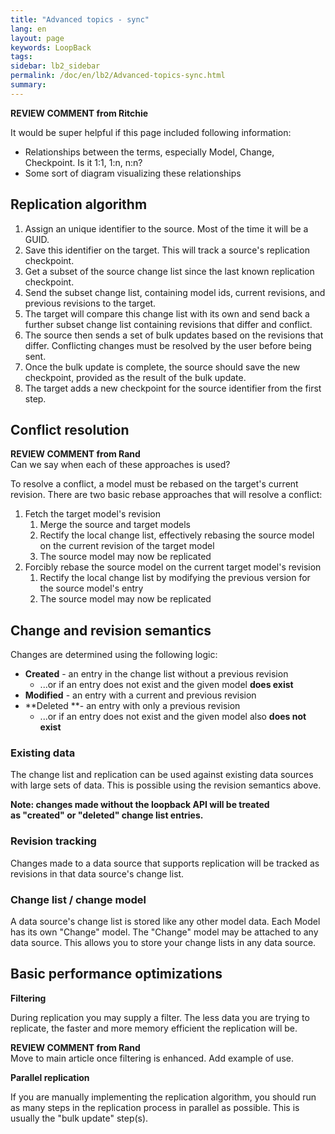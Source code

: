```yaml
---
title: "Advanced topics - sync"
lang: en
layout: page
keywords: LoopBack
tags:
sidebar: lb2_sidebar
permalink: /doc/en/lb2/Advanced-topics-sync.html
summary:
---
```


<div class="sl-hidden"><strong>REVIEW COMMENT from Ritchie</strong><br>
  <p>It would be super helpful if this page included following information:</p>
  <ul>
    <li>Relationships between the terms, especially Model, Change, Checkpoint. Is it 1:1, 1:n, n:n?</li>
    <li>Some sort of diagram visualizing these relationships</li>
  </ul>
</div>

## Replication algorithm

1.  Assign an unique identifier to the source. Most of the time it will be a GUID.
2.  Save this identifier on the target. This will track a source's replication checkpoint.
3.  Get a subset of the source change list since the last known replication checkpoint.
4.  Send the subset change list, containing model ids, current revisions, and previous revisions to the target.
5.  The target will compare this change list with its own and send back a further subset change list containing revisions that differ and conflict.
6.  The source then sends a set of bulk updates based on the revisions that differ. Conflicting changes must be resolved by the user before being sent.
7.  Once the bulk update is complete, the source should save the new checkpoint, provided as the result of the bulk update.
8.  The target adds a new checkpoint for the source identifier from the first step.

## Conflict resolution

<div class="sl-hidden"><strong>REVIEW COMMENT from Rand</strong><br>Can we say when each of these approaches is used?</div>

To resolve a conflict, a model must be rebased on the target's current revision.
There are two basic rebase approaches that will resolve a conflict:

1.  Fetch the target model's revision
    1.  Merge the source and target models
    2.  Rectify the local change list, effectively rebasing the source model on the current revision of the target model
    3.  The source model may now be replicated
2.  Forcibly rebase the source model on the current target model's revision
    1.  Rectify the local change list by modifying the previous version for the source model's entry
    2.  The source model may now be replicated

## Change and revision semantics

Changes are determined using the following logic:

* **Created** - an entry in the change list without a previous revision
  * ...or if an entry does not exist and the given model **does exist**
* **Modified** - an entry with a current and previous revision
* **Deleted **- an entry with only a previous revision
  * ...or if an entry does not exist and the given model also **does not exist**

### Existing data

The change list and replication can be used against existing data sources with large sets of data.
This is possible using the revision semantics above.

**Note: changes made without the loopback API will be treated as "created" or "deleted" change list entries.**

### Revision tracking

Changes made to a data source that supports replication will be tracked as revisions in that data source's change list.

### Change list / change model

A data source's change list is stored like any other model data. Each Model has its own "Change" model.
The "Change" model may be attached to any data source. This allows you to store your change lists in any data source.

## Basic performance optimizations

**Filtering**

During replication you may supply a filter. The less data you are trying to replicate, the faster and more memory efficient the replication will be.

<div class="sl-hidden"><strong>REVIEW COMMENT from Rand</strong><br>Move to main article once filtering is enhanced. Add example of use.</div>

**Parallel replication**

If you are manually implementing the replication algorithm, you should run as many steps in the replication process in parallel as possible.
This is usually the "bulk update" step(s).
